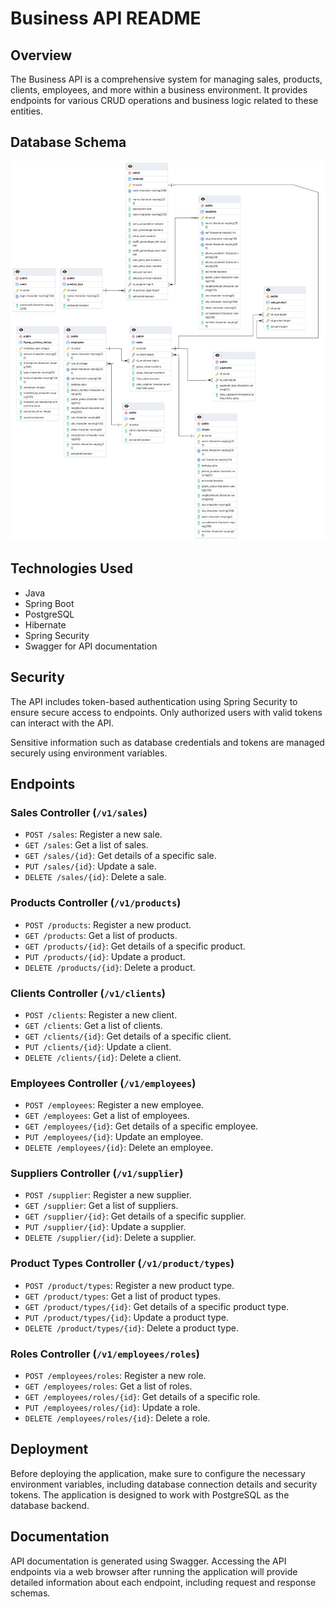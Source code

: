 # Business API README

## Overview
The Business API is a comprehensive system for managing sales, products, clients, employees, and more within a business environment. It provides endpoints for various CRUD operations and business logic related to these entities.

## Database Schema
![Imagem do banco de dados](model.png)


## Technologies Used
- Java
- Spring Boot
- PostgreSQL
- Hibernate
- Spring Security
- Swagger for API documentation

## Security
The API includes token-based authentication using Spring Security to ensure secure access to endpoints. Only authorized users with valid tokens can interact with the API.

Sensitive information such as database credentials and tokens are managed securely using environment variables.

## Endpoints


### Sales Controller (`/v1/sales`)
- `POST /sales`: Register a new sale.
- `GET /sales`: Get a list of sales.
- `GET /sales/{id}`: Get details of a specific sale.
- `PUT /sales/{id}`: Update a sale.
- `DELETE /sales/{id}`: Delete a sale.

### Products Controller (`/v1/products`)
- `POST /products`: Register a new product.
- `GET /products`: Get a list of products.
- `GET /products/{id}`: Get details of a specific product.
- `PUT /products/{id}`: Update a product.
- `DELETE /products/{id}`: Delete a product.

### Clients Controller (`/v1/clients`)
- `POST /clients`: Register a new client.
- `GET /clients`: Get a list of clients.
- `GET /clients/{id}`: Get details of a specific client.
- `PUT /clients/{id}`: Update a client.
- `DELETE /clients/{id}`: Delete a client.

### Employees Controller (`/v1/employees`)
- `POST /employees`: Register a new employee.
- `GET /employees`: Get a list of employees.
- `GET /employees/{id}`: Get details of a specific employee.
- `PUT /employees/{id}`: Update an employee.
- `DELETE /employees/{id}`: Delete an employee.

### Suppliers Controller (`/v1/supplier`)
- `POST /supplier`: Register a new supplier.
- `GET /supplier`: Get a list of suppliers.
- `GET /supplier/{id}`: Get details of a specific supplier.
- `PUT /supplier/{id}`: Update a supplier.
- `DELETE /supplier/{id}`: Delete a supplier.

### Product Types Controller (`/v1/product/types`)
- `POST /product/types`: Register a new product type.
- `GET /product/types`: Get a list of product types.
- `GET /product/types/{id}`: Get details of a specific product type.
- `PUT /product/types/{id}`: Update a product type.
- `DELETE /product/types/{id}`: Delete a product type.

### Roles Controller (`/v1/employees/roles`)
- `POST /employees/roles`: Register a new role.
- `GET /employees/roles`: Get a list of roles.
- `GET /employees/roles/{id}`: Get details of a specific role.
- `PUT /employees/roles/{id}`: Update a role.
- `DELETE /employees/roles/{id}`: Delete a role.

## Deployment
Before deploying the application, make sure to configure the necessary environment variables, including database connection details and security tokens. The application is designed to work with PostgreSQL as the database backend.

## Documentation
API documentation is generated using Swagger. Accessing the API endpoints via a web browser after running the application will provide detailed information about each endpoint, including request and response schemas.




